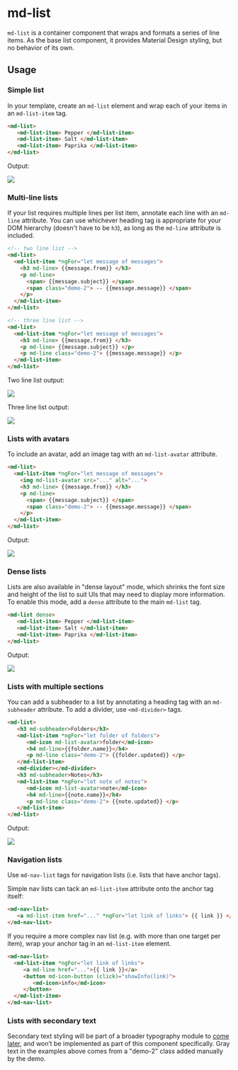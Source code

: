 # md-list

`md-list` is a container component that wraps and formats a series of line items. As the base list component,
 it provides Material Design styling, but no behavior of its own.

## Usage

### Simple list

In your template, create an `md-list` element and wrap each of your items in an `md-list-item` tag.

```html
<md-list>
   <md-list-item> Pepper </md-list-item>
   <md-list-item> Salt </md-list-item>
   <md-list-item> Paprika </md-list-item>
</md-list>
```

Output:

<img src="https://material.angularjs.org/material2_assets/list/basic-list.png">

### Multi-line lists

If your list requires multiple lines per list item, annotate each line with an `md-line` attribute.
You can use whichever heading tag is appropriate for your DOM hierarchy (doesn't have to be `h3`),
as long as the `md-line` attribute is included.

```html
<!-- two line list -->
<md-list>
  <md-list-item *ngFor="let message of messages">
    <h3 md-line> {{message.from}} </h3>
    <p md-line>
      <span> {{message.subject}} </span>
      <span class="demo-2"> -- {{message.message}} </span>
    </p>
  </md-list-item>
</md-list>

<!-- three line list -->
<md-list>
  <md-list-item *ngFor="let message of messages">
    <h3 md-line> {{message.from}} </h3>
    <p md-line> {{message.subject}} </p>
    <p md-line class="demo-2"> {{message.message}} </p>
  </md-list-item>
</md-list>
```

Two line list output:

<img src="https://material.angularjs.org/material2_assets/list/two-line-list.png">

Three line list output:

<img src="https://material.angularjs.org/material2_assets/list/three-line-list.png">

### Lists with avatars

To include an avatar, add an image tag with an `md-list-avatar` attribute.

```html
<md-list>
  <md-list-item *ngFor="let message of messages">
    <img md-list-avatar src="..." alt="...">
    <h3 md-line> {{message.from}} </h3>
    <p md-line>
      <span> {{message.subject}} </span>
      <span class="demo-2"> -- {{message.message}} </span>
    </p>
  </md-list-item>
</md-list>
```

Output:

<img src="https://material.angularjs.org/material2_assets/list/list-with-avatar-2.png">

### Dense lists
Lists are also available in "dense layout" mode, which shrinks the font size and height of the list
to suit UIs that may need to display more information.  To enable this mode, add a `dense` attribute
to the main `md-list` tag.


```html
<md-list dense>
   <md-list-item> Pepper </md-list-item>
   <md-list-item> Salt </md-list-item>
   <md-list-item> Paprika </md-list-item>
</md-list>
```

Output:

<img src="https://material.angularjs.org/material2_assets/list/dense-list.png">

### Lists with multiple sections

You can add a subheader to a list by annotating a heading tag with an `md-subheader` attribute. To add a divider,
use `<md-divider>` tags.

```html
<md-list>
   <h3 md-subheader>Folders</h3>
   <md-list-item *ngFor="let folder of folders">
      <md-icon md-list-avatar>folder</md-icon>
      <h4 md-line>{{folder.name}}</h4>
      <p md-line class="demo-2"> {{folder.updated}} </p>
   </md-list-item>
   <md-divider></md-divider>
   <h3 md-subheader>Notes</h3>
   <md-list-item *ngFor="let note of notes">
      <md-icon md-list-avatar>note</md-icon>
      <h4 md-line>{{note.name}}</h4>
      <p md-line class="demo-2"> {{note.updated}} </p>
   </md-list-item>
</md-list>
```

Output:

<img src="https://material.angularjs.org/material2_assets/list/subheader-list.png">

### Navigation lists

Use `md-nav-list` tags for navigation lists (i.e. lists that have anchor tags).

Simple nav lists can tack an `md-list-item` attribute onto the anchor tag itself:

```html
<md-nav-list>
   <a md-list-item href="..." *ngFor="let link of links"> {{ link }} </a>
</md-nav-list>
```

If you require a more complex nav list (e.g. with more than one target per item), wrap your anchor tag in an `md-list-item` element.

```html
<md-nav-list>
  <md-list-item *ngFor="let link of links">
     <a md-line href="...">{{ link }}</a>
     <button md-icon-button (click)="showInfo(link)">
        <md-icon>info</md-icon>
     </button>
  </md-list-item>
</md-nav-list>
```

### Lists with secondary text
Secondary text styling will be part of a broader typography module to
[come later](https://github.com/angular/material2/issues/205), and won’t be implemented as part of this component
specifically. Gray text in the examples above comes from a "demo-2" class added manually by the demo.
